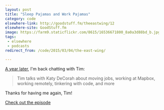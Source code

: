 ```yaml
---
layout: post
title: "Sleep Pajamas and Work Pajamas"
category: code
elsewhere-link: http://goodstuff.fm/theeastwing/12
elsewhere-site: GoodStuff.fm
image: https://farm9.staticflickr.com/8615/16536671800_8a0a3d88bd_b.jpg
tags:
 - elsewhere
 - podcasts
redirect_from: /code/2015/03/04/the-east-wing/

---
```



[A year later](/code/2014/03/14/the-east-wing/), I'm back chatting with Tim:

> Tim talks with Katy DeCorah about moving jobs, working at Mapbox, working remotely, tinkering with code, and more

Thanks for having me again, Tim!

[Check out the episode](http://goodstuff.fm/theeastwing/12)